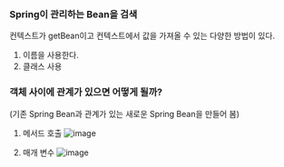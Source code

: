 ### Spring이 관리하는 Bean을 검색
컨텍스트가 getBean이고 컨텍스트에서 값을 가져올 수 있는 다양한 방법이 있다.
1) 이름을 사용한다.
2) 클래스 사용

### 객체 사이에 관계가 있으면 어떻게 될까?
(기존 Spring Bean과 관계가 있는 새로운 Spring Bean을 만들어 봄)
1. 메서드 호출
![image](https://github.com/kdahun/udemy_javaSpringBoot_Fullstack/assets/101082485/a48e92f1-4138-4d0e-b5eb-e66586645370)

2. 매개 변수
![image](https://github.com/kdahun/udemy_javaSpringBoot_Fullstack/assets/101082485/a3bce590-6e35-4ffe-b5d4-5407e2437e91)
